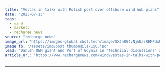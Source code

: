 ```yaml
---
title: "Vestas in talks with Polish port over offshore wind hub plans"
date: "2021-07-13"
tags: 
  - wind
  - markets
  - recharge news
source: "recharge news"
image_url: "https://images-global.nhst.tech/image/SXJnRG4vNjhUazREMFdxUUsxdUV3RmpWalZHT1BaRnFreThvZ3RhNDBFND0=/nhst/binary/f334598645d71f71d22705008fdaa5a1"
image_fp: "/assets/img/post_thumbnails/150.jpg"
lead: "Danish OEM giant and Port of Gdynia in 'technical discussions' as Baltic site gears up to play role in coming build-out"
article_url: "https://www.rechargenews.com/wind/vestas-in-talks-with-polish-port-over-offshore-wind-hub-plans/2-1-1039351"
---
```


---
